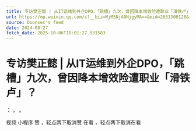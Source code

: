 ```yaml
---
title: 专访樊正懿 | 从IT运维到外企DPO，「跳槽」九次，曾因降本增效险遭职业「滑铁卢」？
url: https://mp.weixin.qq.com/s?__biz=MjM5NjA0NjgyMA==&mid=2651300128&idx=1&sn=67105f3a9d635603896bd6f0093ae5f0
source: Doonsec's feed
date: 2024-08-27
fetch_date: 2025-10-06T18:01:27.031583
---
```


# 专访樊正懿 | 从IT运维到外企DPO，「跳槽」九次，曾因降本增效险遭职业「滑铁卢」？

：
，
。

视频
小程序
赞
，轻点两下取消赞
在看
，轻点两下取消在看